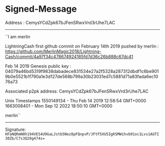 # Signed-Message
Address :
CemysYCdZpk67bJFenSRwxVrd3rUhe7LAC
_______________________________________________
``I am merlin

LightningCash first github commit on February 14th 2019 pushed by merlin :
https://github.com/MerlinMagic2018/Lightning-Cash/commit/4a97f34c478674924185fd7d36c26b888c67dc41

Feb 14 2019 Genesis public key :
04079a46bd5319f9838dabadece831534e27a2f5328a287312dbdf1c6be9019b0e5521b1f790a1e3d127de568b799a30b23031ed7c5881d71a83fada6ec1076a73

Associated p2pk address:
CemysYCdZpk67bJFenSRwxVrd3rUhe7LAC

Unix Timestamps
1550149134 - Thu Feb 14 2019 12:58:54 GMT+0000
1663008401 - Mon Sep 12 2022 18:50:10 GMT+0000

merlin``
_____________________________________________________________
Signature:
``HFaNQRmN0h194VES4U9GaLJstb5Nez8pFQnpvP/JFtF5XU5IgKSMWihvb91oc1Lvs1AGTI30Zb/C7s3Q20g474s=``
